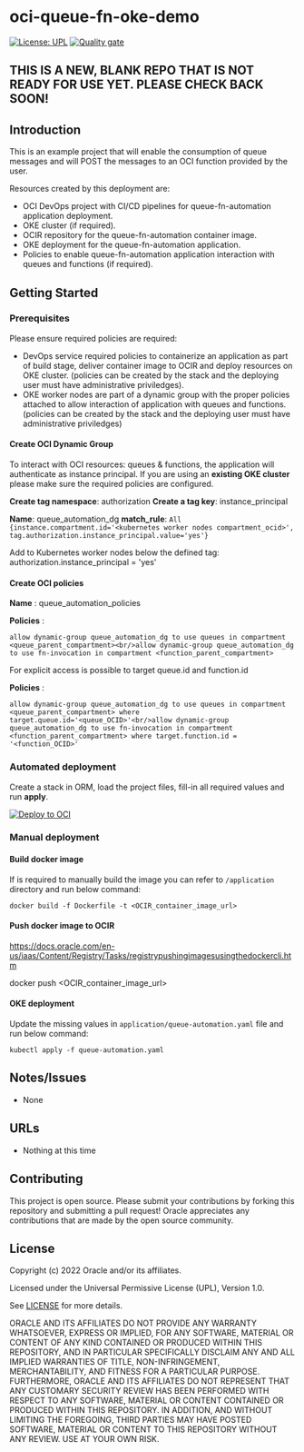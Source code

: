 # oci-queue-fn-oke-demo

[![License: UPL](https://img.shields.io/badge/license-UPL-green)](https://img.shields.io/badge/license-UPL-green) [![Quality gate](https://sonarcloud.io/api/project_badges/quality_gate?project=oracle-devrel_oci-queue-fn-oke-demo)](https://sonarcloud.io/dashboard?id=oracle-devrel_oci-queue-fn-oke-demo)

## THIS IS A NEW, BLANK REPO THAT IS NOT READY FOR USE YET.  PLEASE CHECK BACK SOON!

## Introduction

This is an example project that will enable the consumption of queue messages and will POST the messages to an OCI function provided by the user.

Resources created by this deployment are:
- OCI DevOps project with CI/CD pipelines for queue-fn-automation application deployment.
- OKE cluster (if required).
- OCIR repository for the queue-fn-automation container image.
- OKE deployment for the queue-fn-automation application.
- Policies to enable queue-fn-automation application interaction with queues and functions (if required).

## Getting Started

### Prerequisites

Please ensure required policies are required:
- DevOps service required policies to containerize an application as part of build stage, deliver container image to OCIR and deploy resources on OKE cluster. (policies can be created by the stack and the deploying user must have administrative priviledges).
- OKE worker nodes are part of a dynamic group with the proper policies attached to allow interaction of application with queues and functions. (policies can be created by the stack and the deploying user must have administrative priviledges)

#### Create OCI Dynamic Group

To interact with OCI resources: queues & functions, the application will authenticate as instance principal.
If you are using an **existing OKE cluster** please make sure the required policies are configured.

**Create tag namespace**: authorization
**Create a tag key**: instance_principal

**Name**: queue_automation_dg
**match_rule**:
`All {instance.compartment.id='<kubernetes worker nodes compartment_ocid>',`
`tag.authorization.instance_principal.value='yes'}`

Add to Kubernetes worker nodes below the defined tag:
authorization.instance_principal = 'yes'

#### Create OCI policies

 **Name** : queue_automation_policies  

**Policies** : 

`allow dynamic-group queue_automation_dg to use queues in compartment <queue_parent_compartment><br/>allow dynamic-group queue_automation_dg to use fn-invocation in compartment <function_parent_compartment>` 

For explicit access is possible to target queue.id and function.id

**Policies** : 

`allow dynamic-group queue_automation_dg to use queues in compartment <queue_parent_compartment> where target.queue.id='<queue_OCID>'<br/>allow dynamic-group queue_automation_dg to use fn-invocation in compartment <function_parent_compartment> where target.function.id = '<function_OCID>'` 

### Automated deployment

Create a stack in ORM, load the project files,  fill-in all required values and run **apply**.

[![Deploy to OCI](https://docs.oracle.com/en-us/iaas/Content/Resources/Images/deploy-to-oracle-cloud.svg)](https://cloud.oracle.com/resourcemanager/stacks/create?zipUrl=https://github.com/robo-cap/oci-arch-queue-oke-demo/archive/refs/tags/v1.0.zip)

### Manual deployment


#### Build docker image

If is required to manually build the image you can refer to `/application` directory and run below command:

`docker build -f Dockerfile -t <OCIR_container_image_url>` 

#### Push docker image to OCIR

https://docs.oracle.com/en-us/iaas/Content/Registry/Tasks/registrypushingimagesusingthedockercli.htm

docker push <OCIR_container_image_url>

#### OKE deployment 

Update the missing values in `application/queue-automation.yaml` file and run below command:

`kubectl apply -f queue-automation.yaml`

## Notes/Issues
* None

## URLs
* Nothing at this time

## Contributing
This project is open source.  Please submit your contributions by forking this repository and submitting a pull request!  Oracle appreciates any contributions that are made by the open source community.

## License
Copyright (c) 2022 Oracle and/or its affiliates.

Licensed under the Universal Permissive License (UPL), Version 1.0.

See [LICENSE](LICENSE) for more details.

ORACLE AND ITS AFFILIATES DO NOT PROVIDE ANY WARRANTY WHATSOEVER, EXPRESS OR IMPLIED, FOR ANY SOFTWARE, MATERIAL OR CONTENT OF ANY KIND CONTAINED OR PRODUCED WITHIN THIS REPOSITORY, AND IN PARTICULAR SPECIFICALLY DISCLAIM ANY AND ALL IMPLIED WARRANTIES OF TITLE, NON-INFRINGEMENT, MERCHANTABILITY, AND FITNESS FOR A PARTICULAR PURPOSE.  FURTHERMORE, ORACLE AND ITS AFFILIATES DO NOT REPRESENT THAT ANY CUSTOMARY SECURITY REVIEW HAS BEEN PERFORMED WITH RESPECT TO ANY SOFTWARE, MATERIAL OR CONTENT CONTAINED OR PRODUCED WITHIN THIS REPOSITORY. IN ADDITION, AND WITHOUT LIMITING THE FOREGOING, THIRD PARTIES MAY HAVE POSTED SOFTWARE, MATERIAL OR CONTENT TO THIS REPOSITORY WITHOUT ANY REVIEW. USE AT YOUR OWN RISK. 

